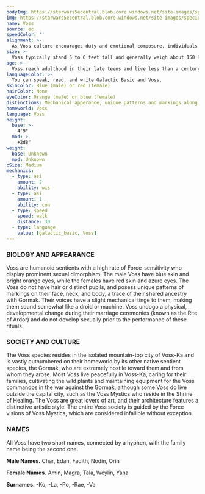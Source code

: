 ```yaml
---
bodyImg: https://starwars5ecentral.blob.core.windows.net/site-images/species/species_voss.png
img: https://starwars5ecentral.blob.core.windows.net/site-images/species/species_voss.png
name: Voss
source: ec
speedColor: ''
alignment: >-
  As Voss culture encourages duty and emotional composure, individuals tend toward a lawful alignment, though there are exceptions.
size: >-
  Voss typically stand 5 to 6 feet tall and generally weigh about 150 lbs. Regardless of your position in that range, your size is Medium.
age: >-
  Voss reach adulthood in their late teens and live less than a century. They do not reach sexual maturity until they undergo the Rite of Ardor.
languageColor: >-
  You can speak, read, and write Galactic Basic and Voss. 
skinColor: Blue (male) or red (female)
hairColor: None
eyeColor: Orange (male) or blue (female)
distinctions: Mechanical apperance, unique patterns and markings along face, neck, and body
homeworld: Voss
language: Voss
height:
  base: >-
    4’9"
  mod: >-
    +2d8"
weight:
  base: Unknown
  mod: Unknown
cSize: Medium
mechanics:
  - type: asi
    amount: 2
    ability: wis
  - type: asi
    amount: 1
    ability: con
  - type: speed
    speed: walk
    distance: 30
  - type: language
    value: [galactic_basic, Voss]
---
```

### BIOLOGY AND APPEARANCE
Voss are humanoid sentients with a high rate of Force-sensitivity who display prominent sexual dimorphism. The male Voss have blue skin and bright orange eyes, while the females have red skin and azure eyes. The Voss do not have hair or distinct pupils, and posess unique patterns of markings on their face, neck, and body, a trace of their shared ancestry with Gormak. Their voices have a slight mechanical tinge to them, making them sound somewhat like a droid or machine. Voss undogo a physical, developmental change during their marriage ceremonies (known as the Rite of Ardor) and do not develop sexually prior to the performance of these rituals.

### SOCIETY AND CULTURE
The Voss species resides in the isolated mountain-top city of Voss-Ka and is vastly outnumbered on their homeworld by its other native sentient species, the Gormak, who are extremely hostile toward them and from whom they arose. Most Voss live peacefully in Voss-Ka, caring for their families, cultivating the wild plants and maintaining equipment for the Voss commandos in the war against the Gormak, although some Voss do live outside the capital city, such as the Voss Mystics who reside in the Shrine of Healing. The Voss are great lovers of art, and their architecture features a distinctive artistic style. The entire Voss society is guided by the Force visions of Voss Mystics, which are considered infallible without exception.

### NAMES
All Voss have two short names, connected by a hyphen, with the family name being the second one.

__Male Names.__ Char, Edan, Fadith, Nodin, Orin

__Female Names.__ Amin, Magra, Tala, Weylin, Yana

__Surnames.__ -Ko, -La, -Po, -Rae, -Va



    